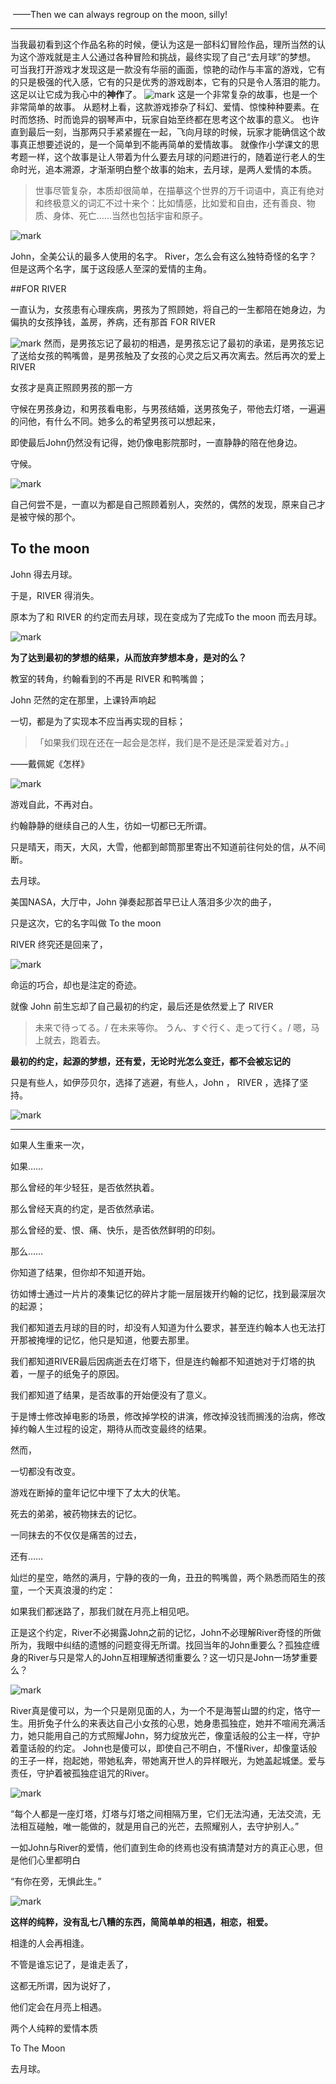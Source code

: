 ​
——Then we can always regroup on the moon, silly!
***
当我最初看到这个作品名称的时候，便认为这是一部科幻冒险作品，理所当然的认为这个游戏就是主人公通过各种冒险和挑战，最终实现了自己“去月球”的梦想。
可当我打开游戏才发现这是一款没有华丽的画面，惊艳的动作与丰富的游戏，它有的只是极强的代入感，它有的只是优秀的游戏剧本，它有的只是令人落泪的能力。
这足以让它成为我心中的**神作**了。
![mark](http://ovx3ot9ps.bkt.clouddn.com/blog/171026/GECBmI9ih4.jpg?imageslim)
这是一个非常复杂的故事，也是一个非常简单的故事。
从题材上看，这款游戏掺杂了科幻、爱情、惊悚种种要素。在时而悠扬、时而诡异的钢琴声中，玩家自始至终都在思考这个故事的意义。
也许直到最后一刻，当那两只手紧紧握在一起，飞向月球的时候，玩家才能确信这个故事真正想要述说的，是一个简单到不能再简单的爱情故事。
就像作小学课文的思考题一样，这个故事是让人带着为什么要去月球的问题进行的，随着逆行老人的生命时光，追本溯源，才渐渐明白整个故事的始末，去月球，是两人爱情的本质。

>世事尽管复杂，本质却很简单，在描摹这个世界的万千词语中，真正有绝对和终极意义的词汇不过十来个：比如情感，比如爱和自由，还有善良、物质、身体、死亡……当然也包括宇宙和原子。

![mark](http://ovx3ot9ps.bkt.clouddn.com/blog/171026/lKcLbAL6A7.jpg?imageslim)

John，全美公认的最多人使用的名字。
River，怎么会有这么独特奇怪的名字？
但是这两个名字，属于这段感人至深的爱情的主角。

##FOR RIVER

一直认为，女孩患有心理疾病，男孩为了照顾她，将自己的一生都陪在她身边，为偏执的女孩挣钱，盖房，养病，还有那首 FOR RIVER

![mark](http://ovx3ot9ps.bkt.clouddn.com/blog/171026/b9i8b998iF.png?imageslim)
然而，是男孩忘记了最初的相遇，是男孩忘记了最初的承诺，是男孩忘记了送给女孩的鸭嘴兽，是男孩触及了女孩的心灵之后又再次离去。然后再次的爱上RIVER

女孩才是真正照顾男孩的那一方

守候在男孩身边，和男孩看电影，与男孩结婚，送男孩兔子，带他去灯塔，一遍遍的问他，有什么不同。她多么的希望男孩可以想起来，

即使最后John仍然没有记得，她仍像电影院那时，一直静静的陪在他身边。

守候。

![mark](http://ovx3ot9ps.bkt.clouddn.com/blog/171026/jKhbjEfjI6.png?imageslim)

自己何尝不是，一直以为都是自己照顾着别人，突然的，偶然的发现，原来自己才是被守候的那个。

## To the moon

John 得去月球。

于是，RIVER 得消失。

原本为了和 RIVER 的约定而去月球，现在变成为了完成To the moon 而去月球。

![mark](http://ovx3ot9ps.bkt.clouddn.com/blog/171026/l2jgklHeiK.png?imageslim)


**为了达到最初的梦想的结果，从而放弃梦想本身，是对的么？**

教室的转角，约翰看到的不再是 RIVER 和鸭嘴兽；

John 茫然的定在那里，上课铃声响起

一切，都是为了实现本不应当再实现的目标；


>「如果我们现在还在一起会是怎样，我们是不是还是深爱着对方。」
>
——戴佩妮《怎样》

![mark](http://ovx3ot9ps.bkt.clouddn.com/blog/171026/86laA0g0f5.jpg?imageslim)

游戏自此，不再对白。

约翰静静的继续自己的人生，彷如一切都已无所谓。

只是晴天，雨天，大风，大雪，他都到邮筒那里寄出不知道前往何处的信，从不间断。

去月球。

美国NASA，大厅中，John 弹奏起那首早已让人落泪多少次的曲子，

只是这次，它的名字叫做 To the moon

RIVER 终究还是回来了，

![mark](http://ovx3ot9ps.bkt.clouddn.com/blog/171026/4Ibk8HbC1i.png?imageslim)

命运的巧合，却也是注定的奇迹。

就像 John 前生忘却了自己最初的约定，最后还是依然爱上了 RIVER

>未来で待ってる。/ 在未来等你。
うん、すぐ行く、走って行く。/ 嗯，马上就去，跑着去。

**最初的约定，起源的梦想，还有爱，无论时光怎么变迁，都不会被忘记的**

只是有些人，如伊莎贝尔，选择了逃避，有些人，John ， RIVER ，选择了坚持。

![mark](http://ovx3ot9ps.bkt.clouddn.com/blog/171026/dcE2F9gjFA.png?imageslim)

***
>
如果人生重来一次，
>
如果……
>
那么曾经的年少轻狂，是否依然执着。
>
那么曾经天真的约定，是否依然承诺。
>
那么曾经的爱、恨、痛、快乐，是否依然鲜明的印刻。
>
那么……
>
你知道了结果，但你却不知道开始。
>
彷如博士通过一片片的凑集记忆的碎片才能一层层拨开约翰的记忆，找到最深层次的起源；
>
我们都知道去月球的目的时，却没有人知道为什么要求，甚至连约翰本人也无法打开那被掩埋的记忆，他只是知道，他要去那里。
>
我们都知道RIVER最后因病逝去在灯塔下，但是连约翰都不知道她对于灯塔的执着，一屋子的纸兔子的原因。
>
我们都知道了结果，是否故事的开始便没有了意义。
>
于是博士修改掉电影的场景，修改掉学校的讲演，修改掉没钱而搁浅的治病，修改掉约翰人生过程的设定，期待从而改变最终的结果。
>
然而，
>
一切都没有改变。
>
游戏在断掉的童年记忆中埋下了太大的伏笔。
>
死去的弟弟，被药物抹去的记忆。
>
一同抹去的不仅仅是痛苦的过去，
>
还有……
>
灿烂的星空，皓然的满月，宁静的夜的一角，丑丑的鸭嘴兽，两个熟悉而陌生的孩童，一个天真浪漫的约定：
>
如果我们都迷路了，那我们就在月亮上相见吧。


正是这个约定，River不必揭露John之前的记忆，John不必理解River奇怪的所做所为，我眼中纠结的遗憾的问题变得无所谓。找回当年的John重要么？孤独症缠身的River与只是常人的John互相理解透彻重要么？这一切只是John一场梦重要么？

![mark](http://ovx3ot9ps.bkt.clouddn.com/blog/171026/clC74kl04k.png?imageslim)

River真是傻可以，为一个只是刚见面的人，为一个不是海誓山盟的约定，恪守一生。用折兔子什么的来表达自己小女孩的心思，她身患孤独症，她并不喧闹充满活力，她只能用自己的方式照耀John，努力绽放光芒，像童话般的公主一样，守护着童话般的约定。
John也是傻可以，即使自己不明白，不懂River，却像童话般的王子一样，抱起她，带她私奔，带她离开世人的异样眼光，为她盖起城堡。爱与责任，守护着被孤独症诅咒的River。

![mark](http://ovx3ot9ps.bkt.clouddn.com/blog/171026/j2cK34cl30.png?imageslim)

“每个人都是一座灯塔，灯塔与灯塔之间相隔万里，它们无法沟通，无法交流，无法相互碰触，唯一能做的，就是用自己的光芒，去照耀别人，去守护别人。”

一如John与River的爱情，他们直到生命的终焉也没有搞清楚对方的真正心思，但是他们心里都明白

“有你在旁，无惧此生。”

![mark](http://ovx3ot9ps.bkt.clouddn.com/blog/171026/F25bc5fDhH.jpg?imageslim)

**这样的纯粹，没有乱七八糟的东西，简简单单的相遇，相恋，相爱。**

相逢的人会再相逢。

不管是谁忘记了，是谁走丢了，

这都无所谓，因为说好了，

他们定会在月亮上相遇。

两个人纯粹的爱情本质

To The Moon

去月球。



